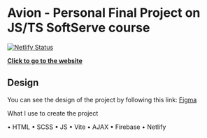 # Avion - Personal Final Project on JS/TS SoftServe course

[![Netlify Status](https://api.netlify.com/api/v1/badges/496d9f3c-e619-4086-baca-2e7c4e1234b7/deploy-status)](https://app.netlify.com/sites/avion-prokop-dmytro/deploys)

**[Click to go to the website](https://avion-prokop-dmytro.netlify.app)**

## Design

You can see the design of the project by following this link: [Figma](https://www.figma.com/file/EJerFs9YOizbHdA3szucNW/Avion?type=design&node-id=1-3&mode=design&t=BjfpNtKAmbCK4rGA-0)

What I use to create the project

• HTML
• SCSS
• JS
• Vite
• AJAX
• Firebase
• Netlify
